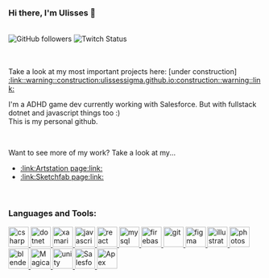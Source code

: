 <div>
  <h3 >Hi there, I'm Ulisses 👋</h3>
  <br>
  <img alt="GitHub followers" src="https://img.shields.io/github/followers/ulissessigma?style=social">
  <img alt="Twitch Status" src="https://img.shields.io/twitch/status/ulissessigma?style=social">
</div>
<br>
<br>
<div>
  <p>
     Take a look at my most important projects here: [under construction] <a href="http://ulissessigma.github.io">:link::warning::construction:ulissessigma.github.io:construction::warning::link:</a>
  </p>
</div>
<div>
  <p>
       I'm a ADHD game dev currently working with Salesforce. But with fullstack dotnet and javascript things too :)
      <br>This is my personal github.
  </p>
</div>
<br>
<div>
  <p> Want to see more of my work? Take a look at my... </p>
  <ul>
    <li><a href="https://www.artstation.com/ulissessigma">:link:Artstation page:link:</a></li>
    <li><a href="https://sketchfab.com/UlissesSigma">:link:Sketchfab page:link:</a></li>
  </ul>
</div>
<br>
<h3 align="left">
  Languages and Tools:
</h3>
<p align="left">
    <a href="https://www.w3schools.com/cs/" target="_blank">
      <img src="https://docs.microsoft.com/pt-br/windows/images/csharp-logo.png" alt="csharp" width="40" height="40" />
    </a>
    <a href="https://dotnet.microsoft.com/" target="_blank">
      <img src="https://upload.wikimedia.org/wikipedia/commons/a/a3/.NET_Logo.svg" alt="dotnet" width="40" height="40" />
    </a>
    <a href="https://dotnet.microsoft.com/apps/xamarin" target="_blank">
      <img src="https://raw.githubusercontent.com/detain/svg-logos/780f25886640cef088af994181646db2f6b1a3f8/svg/xamarin.svg" alt="xamarin" width="40" height="40" />
    </a>
    <a href="https://developer.mozilla.org/en-US/docs/Web/JavaScript" target="_blank"> 
      <img src="https://upload.wikimedia.org/wikipedia/commons/9/99/Unofficial_JavaScript_logo_2.svg" alt="javascript" width="40" height="40" />
    </a>
    <a href="https://reactjs.org/" target="_blank">
      <img src="https://upload.wikimedia.org/wikipedia/commons/a/a7/React-icon.svg" alt="react" width="40" height="40" /> 
    </a>
    <a href="https://www.mysql.com/" target="_blank">
      <img src="https://upload.wikimedia.org/wikipedia/commons/5/51/Mysql.svg" alt="mysql" width="40" height="40" />
    </a>
      <a href="https://firebase.google.com/" target="_blank"> 
      <img src="https://cdn4.iconfinder.com/data/icons/google-i-o-2016/512/google_firebase-2-512.png" alt="firebase" width="40" height="40" />
    </a>
    <a href="https://git-scm.com/" target="_blank"> 
      <img src="https://upload.wikimedia.org/wikipedia/commons/3/3f/Git_icon.svg" alt="git" width="40" height="40" />
    </a>
    <a href="https://www.figma.com/" target="_blank"> 
      <img src="https://upload.wikimedia.org/wikipedia/commons/3/33/Figma-logo.svg" alt="figma" width="40" height="40" />
    </a>
    <a href="https://www.adobe.com/in/products/illustrator.html" target="_blank">
      <img src="https://www.vectorlogo.zone/logos/adobe_illustrator/adobe_illustrator-icon.svg" alt="illustrator" width="40" height="40" /> 
    </a>
    <a href="https://www.photoshop.com/en" target="_blank">
      <img src="https://upload.wikimedia.org/wikipedia/commons/2/20/Photoshop_CC_icon.png" alt="photoshop" width="40" height="40" />
    </a>
    <a href="https://blender.org" target="_blank"> 
      <img src="https://download.blender.org/branding/community/blender_community_badge_white.svg" alt="blender" width="40" height="40" />
    </a>
     <a href="https://ephtracy.github.io/" target="_blank"> 
      <img src="https://images.sftcdn.net/images/t_app-logo-xl,f_auto/p/0663f025-8444-4977-a084-a03b68d536f5/4136432304/magicavoxel-6814__magicavoxel_icon.png" alt="MagicaVoxel" width="40" height="40" />
    </a>
    <a href="https://unity.com/" target="_blank"> 
      <img src="https://www.vectorlogo.zone/logos/unity3d/unity3d-icon.svg" alt="unity" width="40" height="40" /> 
    </a>
       <a href="https://www.salesforce.com/" target="_blank"> 
      <img src="https://cdn.iconscout.com/icon/free/png-256/salesforce-3-569548.png" alt="Salesforce" width="40" height="40" />
    </a>
       <a href="https://developer.salesforce.com/docs/atlas.en-us.apexcode.meta/apexcode/apex_dev_guide.htm" target="_blank"> 
      <img src="https://www.sonarqube.org/features/multi-languages/index/apex-color.svg" alt="Apex Salesforce" width="40" height="40" />
    </a>
</p>

